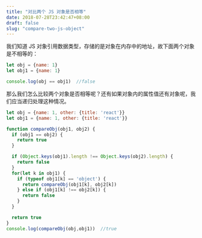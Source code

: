 ```yaml
---
title: "对比两个 JS 对象是否相等"
date: 2018-07-28T23:42:47+08:00
draft: false
slug: "compare-two-js-object"
---
```


我们知道 JS 对象引用数据类型，存储的是对象在内存中的地址，故下面两个对象是不相等的：

```js
let obj = {name: 1}
let obj1 = {name: 1}

console.log(obj == obj1)  //false
```

那么我们怎么比较两个对象是否相等呢？还有如果对象内的属性值还有对象呢，我们应当递归处理这种情况。

```js
let obj = {name: 1, other: {title: 'react'}}
let obj1 = {name: 1, other: {title: 'react'}}

function compareObj(obj1, obj2) {
  if (obj1 == obj2) {
    return true
  }

  if (Object.keys(obj1).length !== Object.keys(obj2).length) {
    return false
  }
  for(let k in obj1) {
    if (typeof obj1[k] == 'object') {
      return compareObj(obj1[k], obj2[k])
    } else if (obj1[k] !== obj2[k]) {
      return false
    }
  }

  return true
}
console.log(compareObj(obj,obj1))  //true
```